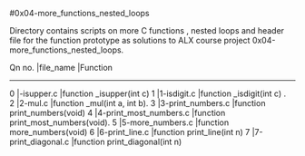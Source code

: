 #0x04-more_functions_nested_loops
 
Directory contains scripts on more C functions , nested loops and header file for the function prototype as solutions to ALX course project 0x04-more_functions_nested_loops.

Qn no.   |file_name			|Function
_________________________________________________________________________________
0        |-isupper.c                    |function _isupper(int c) 
1	 |1-isdigit.c          		|function _isdigit(int c) .		   
2	 |2-mul.c          		|function _mul(int a, int b).		   3        |3-print_numbers.c		   |function print_numbers(void)
4	 |4-print_most_numbers.c        |function print_most_numbers(void).
5        |5-more_numbers.c		|function more_numbers(void)
6	 |6-print_line.c		|function print_line(int n)
7	 |7-print_diagonal.c		|function print_diagonal(int n)
